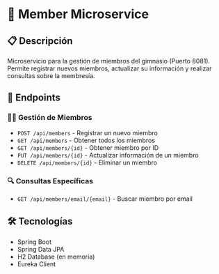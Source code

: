 # 👤 Member Microservice

## 📋 Descripción

Microservicio para la gestión de miembros del gimnasio (Puerto 8081). Permite registrar nuevos miembros, actualizar su información y realizar consultas sobre la membresía.

## 🔗 Endpoints

### 🙋‍♂️ Gestión de Miembros

- `POST /api/members` - Registrar un nuevo miembro
- `GET /api/members` - Obtener todos los miembros
- `GET /api/members/{id}` - Obtener miembro por ID
- `PUT /api/members/{id}` - Actualizar información de un miembro
- `DELETE /api/members/{id}` - Eliminar un miembro

### 🔍 Consultas Específicas

- `GET /api/members/email/{email}` - Buscar miembro por email

## 🛠️ Tecnologías

- Spring Boot
- Spring Data JPA
- H2 Database (en memoria)
- Eureka Client
